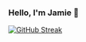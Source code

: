 ### Hello, I'm Jamie 👋

[![GitHub Streak](https://streak-stats.demolab.com?user=jaycee808&theme=dark&date_format=j%20M%5B%20Y%5D&mode=weekly)](https://git.io/streak-stats)

<!--
**jaycee808/jaycee808** is a ✨ _special_ ✨ repository because its `README.md` (this file) appears on your GitHub profile.

Here are some ideas to get you started:

- 🔭 I’m currently working on ...
- 🌱 I’m currently learning ...
- 👯 I’m looking to collaborate on ...
- 🤔 I’m looking for help with ...
- 💬 Ask me about ...
- 📫 How to reach me: ...
- 😄 Pronouns: ...
- ⚡ Fun fact: ...
-->
